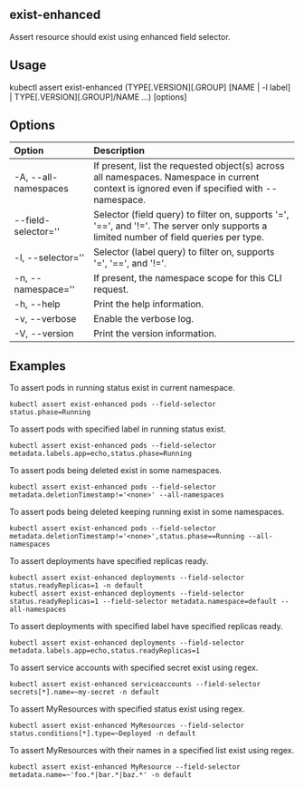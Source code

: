 ## exist-enhanced

Assert resource should exist using enhanced field selector.

## Usage

kubectl assert exist-enhanced (TYPE[.VERSION][.GROUP] [NAME | -l label] | TYPE[.VERSION][.GROUP]/NAME ...) [options]

## Options

| Option                  | Description
|:------------------------|:-----------
| -A, --all-namespaces    | If present, list the requested object(s) across all namespaces. Namespace in current context is ignored even if specified with --namespace.
|     --field-selector='' | Selector (field query) to filter on, supports '=', '==', and '!='. The server only supports a limited number of field queries per type.
| -l, --selector=''       | Selector (label query) to filter on, supports '=', '==', and '!='.
| -n, --namespace=''      | If present, the namespace scope for this CLI request.
| -h, --help              | Print the help information.
| -v, --verbose           | Enable the verbose log.
| -V, --version           | Print the version information.

## Examples

To assert pods in running status exist in current namespace.
```shell
kubectl assert exist-enhanced pods --field-selector status.phase=Running
```

To assert pods with specified label in running status exist.
```shell
kubectl assert exist-enhanced pods --field-selector metadata.labels.app=echo,status.phase=Running
```

To assert pods being deleted exist in some namespaces.
```shell
kubectl assert exist-enhanced pods --field-selector metadata.deletionTimestamp!='<none>' --all-namespaces
```

To assert pods being deleted keeping running exist in some namespaces.
```shell
kubectl assert exist-enhanced pods --field-selector metadata.deletionTimestamp!='<none>',status.phase==Running --all-namespaces
```

To assert deployments have specified replicas ready.
```shell
kubectl assert exist-enhanced deployments --field-selector status.readyReplicas=1 -n default
kubectl assert exist-enhanced deployments --field-selector status.readyReplicas=1 --field-selector metadata.namespace=default --all-namespaces
```

To assert deployments with specified label have specified replicas ready.
```shell
kubectl assert exist-enhanced deployments --field-selector metadata.labels.app=echo,status.readyReplicas=1
```

To assert service accounts with specified secret exist using regex.
```shell
kubectl assert exist-enhanced serviceaccounts --field-selector secrets[*].name=~my-secret -n default
```

To assert MyResources with specified status exist using regex.
```shell
kubectl assert exist-enhanced MyResources --field-selector status.conditions[*].type=~Deployed -n default
```

To assert MyResources with their names in a specified list exist using regex.
```shell
kubectl assert exist-enhanced MyResource --field-selector metadata.name=~'foo.*|bar.*|baz.*' -n default
```